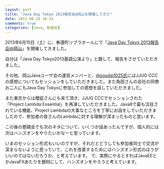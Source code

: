 ```yaml
---
layout: post
title: "Java Day Tokyo 2013報告会@岡山を開催してきた"
date: 2013-06-18 16:24
comments: true
categories: [Java, 勉強会]
---
```


2013年6月15日（土）に、奉還町リブラホールにて「[Java Day Tokyo 2013報告会@岡山](http://local.aguuu.com/events/15432)」を開催してきました。 

自分は「Java Day Tokyo2013基調公演より」と題して、報告をさせていただきました。

<script async class="speakerdeck-embed" data-id="ebf8f340b7a20130a14b7e8eb314bbb5" data-ratio="1.33333333333333" src="//speakerdeck.com/assets/embed.js"></script>

その他、岡山Javaユーザ会の運営メンバーと、[@soudai1025氏](https://twitter.com/soudai1025)にはJJUG CCCの感想についてもセッションをしていただきました。また角田さんの会社の同僚お二人にもJava Day Tokyoに参加しての感想を話していただきました。

また東京からは櫻庭さんにも来て頂き、JJUG CCCでセッションされた「Project Lambda Essential」を再演していただきました。Java8で最も注目されている機能、Project Lambdaの大事なところを丁寧にお話をしていただきましたので、参加者の皆さんのLambdaに対する理解が深まったものと思います。

この後の懇親会でも次のネタについて、いくつか話あったんですが、個人的には次はハンズオンをやりたいかなーと思っています。

いまのセッション形式もいいのですが、それだとどうしても参加者同士で交流が深まらないように思っていて、これを改善するためにはハンズオン形式のほうがいいのではないだろうか、と考えています。
で、実際にやるとすればJavaEEとかJavaFXあたりを題材にして、ハンズオンをやろうと考えています。